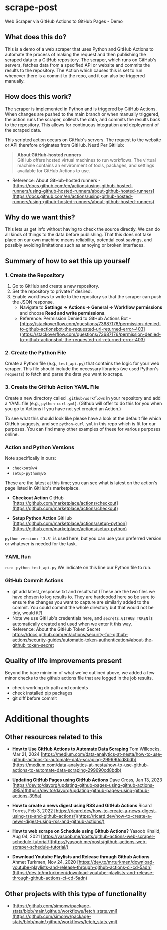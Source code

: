 # scrape-post
Web Scraper via GitHub Actions to GitHub Pages - Demo

## What does this do?
This is a demo of a web scraper that uses Python and GitHub Actions to automate the process of making the request and then publishing the scraped data to a GitHub repository. The scraper, which runs on GitHub's servers, fetches data from a specified API or website and commits the results to the repository.
The Action which causes this is set to run whenever there is a commit to the repo, and it can also be triggered manually.

## How does this work?
The scraper is implemented in Python and is triggered by GitHub Actions. When changes are pushed to the main branch or when manually triggered, the action runs the scraper, collects the data, and commits the results back to the repository. This allows for continuous integration and deployment of the scraped data.

This scripted action occurs on GitHub's servers. The request to the website or API therefore originates from GitHub. Neat! Per GitHub:

> **About GitHub-hosted runners**  
> GitHub offers hosted virtual machines to run workflows. The virtual machine contains an environment of tools, packages, and settings available for GitHub Actions to use.

- Reference: About GitHub-hosted runners - [https://docs.github.com/en/actions/using-github-hosted-runners/using-github-hosted-runners/about-github-hosted-runners](https://docs.github.com/en/actions/using-github-hosted-runners/using-github-hosted-runners/about-github-hosted-runners) 

## Why do we want this?
This lets us get info without having to check the source directly. We can do all kinds of things to the data before publishing. That this does not take place on our own machine means reliability, potential cost savings, and possibly avoiding limitations such as annoying or broken interfaces.

## Summary of how to set this up yourself

### 1. Create the Repository
1. Go to GitHub and create a new repository.
2. Set the repository to private if desired.
3. Enable workflows to write to the repository so that the scraper can push the JSON response. 
   - Navigate to **Settings -> Actions -> General -> Workflow permissions** and choose **Read and write permissions**.
   - Reference: Permission Denied to GitHub Actions Bot - [https://stackoverflow.com/questions/73687176/permission-denied-to-github-actionsbot-the-requested-url-returned-error-403](https://stackoverflow.com/questions/73687176/permission-denied-to-github-actionsbot-the-requested-url-returned-error-403)

### 2. Create the Python File
Create a Python file (e.g., `test_api.py`) that contains the logic for your web scraper. This file should include the necessary libraries (we used Python's `requests`) to fetch and parse the data you want to scrape.

### 3. Create the GitHub Action YAML File
Create a new directory called `.github/workflows` in your repository and add a YAML file (e.g., `python-curl.yml`).
(Github will offer to do this for you when you go to Actions if you have not yet created an Action.)

To see what this should look like please have a look at the default file which GitHub suggests, and see `python-curl.yml` in this repo which is fit for our purposes. You can find many other examples of these for various purposes online.

### Action and Python Versions
Note specifically in ours:
- `checkout@v4`
- `setup-python@v5`

These are the latest at this time; you can see what is latest on the action's page listed in GitHub's marketplace.
* **Checkout Action**
GitHub
[https://github.com/marketplace/actions/checkout](https://github.com/marketplace/actions/checkout)

* **Setup Python Action**
GitHub
[https://github.com/marketplace/actions/setup-python](https://github.com/marketplace/actions/setup-python)

`python-version: '3.8'` is used here, but you can use your preferred version or whatever is needed for the task.

### YAML Run
`run: python test_api.py`
We indicate on this line our Python file to run.

### GitHub Commit Actions
- git add latest_response.txt and results.txt (These are the two files we have chosen to log results to. They are hardcoded here so be sure to ensure the changes you want to capture are similarly added to the commit. You could commit the whole directory but that would not be tidy, would it?)
- Note we use GitHub's credentials here, and `secrets.GITHUB_TOKEN` is automatically created and used when we enter it this way.
- Reference: About the GitHub Token Secret https://docs.github.com/en/actions/security-for-github-actions/security-guides/automatic-token-authentication#about-the-github_token-secret

## Quality of life improvements present
Beyond the bare minimim of what we've outlined above, we added a few minor checks to the github actions file that are logged in the job results.
- check working dir path and contents
- check installed pip packages
- git diff before commit

# Additional thoughts

## Other resources related to this
* **How to Use GitHub Actions to Automate Data Scraping**
Tom Willcocks, Mar 21, 2024
[https://medium.com/data-analytics-at-nesta/how-to-use-github-actions-to-automate-data-scraping-299690cd8bdb](https://medium.com/data-analytics-at-nesta/how-to-use-github-actions-to-automate-data-scraping-299690cd8bdb)

* **Updating GitHub Pages using GitHub Actions**
Dave Cross, Jan 13, 2023
[https://dev.to/davorg/updating-github-pages-using-github-actions-395a](https://dev.to/davorg/updating-github-pages-using-github-actions-395a)

* **How to create a news digest using RSS and GitHub Actions**
Ricard Torres, Feb 3, 2022
[https://ricard.dev/how-to-create-a-news-digest-using-rss-and-github-actions/](https://ricard.dev/how-to-create-a-news-digest-using-rss-and-github-actions/)

* **How to web scrape on Schedule using Github Actions?**
Yasoob Khalid, Aug 04, 2021
[https://yasoob.me/posts/github-actions-web-scraper-schedule-tutorial/](https://yasoob.me/posts/github-actions-web-scraper-schedule-tutorial/)

* **Download Youtube Playlists and Release through Github Actions**
Ahmet Turkmen, Nov 24, 2020
[https://dev.to/mrturkmen/download-youtube-playlists-and-release-through-github-actions-ci-cd-5adn](https://dev.to/mrturkmen/download-youtube-playlists-and-release-through-github-actions-ci-cd-5adn)


## Other projects with this type of functionality
 - [https://github.com/simonw/package-stats/blob/main/.github/workflows/fetch_stats.yml](https://github.com/simonw/package-stats/blob/main/.github/workflows/fetch_stats.yml)
